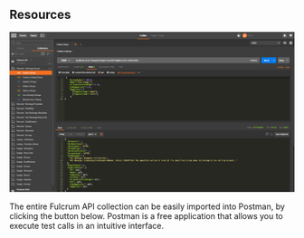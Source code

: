 ## Resources

![postman](images/postman.png)

The entire Fulcrum API collection can be easily imported into Postman, by clicking the button below. Postman is a free application that allows you to execute test calls in an intuitive interface.